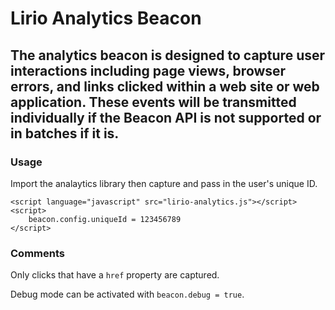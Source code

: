 # Lirio Analytics Beacon

## The analytics beacon is designed to capture user interactions including page views, browser errors, and links clicked within a web site or web application. These events will be transmitted individually if the Beacon API is not supported or in batches if it is.

### Usage

Import the analaytics library then capture and pass in the user's unique ID.

```
<script language="javascript" src="lirio-analytics.js"></script>
<script>
    beacon.config.uniqueId = 123456789
</script>
```

### Comments

Only clicks that have a `href` property are captured.

Debug mode can be activated with `beacon.debug = true`.